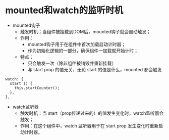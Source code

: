 # mounted和watch的监听时机
- mounted钩子
  - 触发时机；当组件被挂载到DOM后，mounted钩子就会自动触发；
  - 作用：
    - mounted钩子用于在组件中首次加载启动计时器；
    - 作为初始化逻辑的一部分，确保组件一加载就开始计时；
  - 特点；
    - 只会触发一次（除非组件被销毁并重新挂载）
    - 与 start prop 的值无关，无论 start 的值是什么，mounted 都会触发

```
watch: {
  start () {
    this.startCounter();
  },
},
```
- watch监听器
  - 触发时机：当 start（prop传递过来的）的值发生变化时，watch监听器会触发；
  - 作用：在这个组件中，watch 监听器用于在 start prop 发生变化时重新启动计时器。
